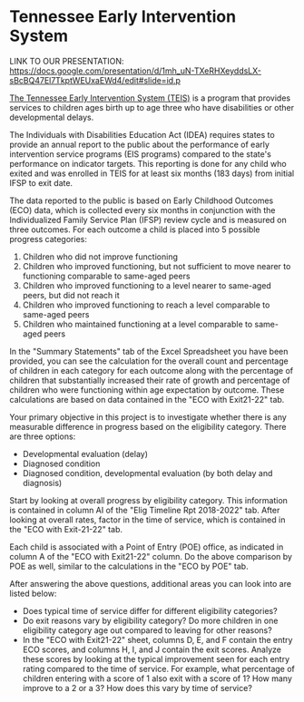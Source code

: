 # Tennessee Early Intervention System

LINK TO OUR PRESENTATION: https://docs.google.com/presentation/d/1mh_uN-TXeRHXeyddsLX-sBcBQ47El7TkptWEUxaEWd4/edit#slide=id.p

[The Tennessee Early Intervention System (TEIS)](https://www.tn.gov/didd/for-consumers/tennessee-early-intervention-system-teis.html) is a program that provides services to children ages birth up to age three who have disabilities or other developmental delays.

The Individuals with Disabilities Education Act (IDEA) requires states to provide an annual report to the public about the performance of early intervention service programs (EIS programs) compared to the state's performance on indicator targets. This reporting is done for any child who exited and was enrolled in TEIS for at least six months (183 days) from initial IFSP to exit date.

The data reported to the public is based on Early Childhood Outcomes (ECO) data, which is collected every six months in conjunction with the Individualized Family Service Plan (IFSP) review cycle and is measured on three outcomes. For each outcome a child is placed into 5 possible progress categories:
1. Children who did not improve functioning
2. Children who improved functioning, but not sufficient to move nearer to functioning comparable to same-aged peers
3. Children who improved functioning to a level nearer to same-aged peers, but did not reach it
4. Children who improved functioning to reach a level comparable to same-aged peers
5. Children who maintained functioning at a level comparable to same-aged peers

In the "Summary Statements" tab of the Excel Spreadsheet you have been provided, you can see the calculation for the overall count and percentage of children in each category for each outcome along with the percentage of children that substantially increased their rate of growth and percentage of children who were functioning within age expectation by outcome. These calculations are based on data contained in the "ECO with Exit21-22" tab.

Your primary objective in this project is to investigate whether there is any measurable difference in progress based on the eligibility category. There are three options:
* Developmental evaluation (delay)
* Diagnosed condition
* Diagnosed condition, developmental evaluation (by both delay and diagnosis)

Start by looking at overall progress by eligibility category. This information is contained in column AI of the "Elig Timeline Rpt 2018-2022" tab. After looking at overall rates, factor in the time of service, which is contained in the "ECO with Exit-21-22" tab.

Each child is associated with a Point of Entry (POE) office, as indicated in column A of the "ECO with Exit21-22" column. Do the above comparison by POE as well, similar to the calculations in the "ECO by POE" tab.

After answering the above questions, additional areas you can look into are listed below: 
* Does typical time of service differ for different eligibility categories?
* Do exit reasons vary by eligibility category? Do more children in one eligibility category age out compared to leaving for other reasons?
* In the "ECO with Exit21-22" sheet, columns D, E, and F contain the entry ECO scores, and columns H, I, and J contain the exit scores. Analyze these scores by looking at the typical improvement seen for each entry rating compared to the time of service. For example, what percentage of children entering with a score of 1 also exit with a score of 1? How many improve to a 2 or a 3? How does this vary by time of service? 


